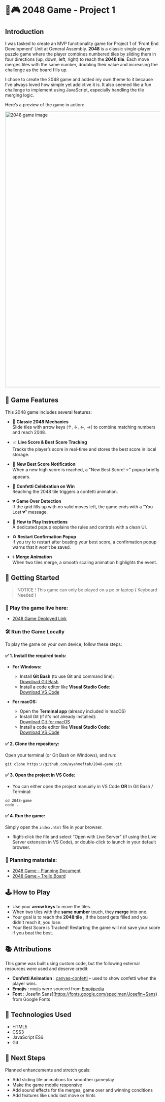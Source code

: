 # 🔢🎮 2048 Game - Project 1

## Introduction
I was tasked to create an MVP functionality game for Project 1 of 'Front End Development' Unit at General Assembly. **2048** is a classic single-player puzzle game where the player combines numbered tiles by sliding them in four directions (up, down, left, right) to reach the **2048 tile**. Each move merges tiles with the same number, doubling their value and increasing the challenge as the board fills up.

I chose to create the 2048 game and added my own theme to it because I’ve always loved how simple yet addictive it is. It also seemed like a fun challenge to implement using JavaScript, especially handling the tile merging logic.

Here’s a preview of the game in action:

<img width="1227" height="892" alt="2048 game image" src="https://github.com/user-attachments/assets/81366923-68b0-4eea-a0ff-9d8431ba6b8f" />


## 📌 Game Features

This 2048 game includes several features:

- 🎯 **Classic 2048 Mechanics**  
  Slide tiles with arrow keys (↑, ↓, ←, →) to combine matching numbers and reach 2048.

- 📈 **Live Score & Best Score Tracking**  
  Tracks the player’s score in real-time and stores the best score in local storage.

- 🌟 **New Best Score Notification**  
  When a new high score is reached, a "New Best Score! ⭐" popup briefly appears.

- 🎉 **Confetti Celebration on Win**  
  Reaching the 2048 tile triggers a confetti animation.

- 💔 **Game Over Detection**  
  If the grid fills up with no valid moves left, the game ends with a “You Lost 💔” message.

- 📖 **How to Play Instructions**  
  A dedicated popup explains the rules and controls with a clean UI.

- ♻️ **Restart Confirmation Popup**  
  If you try to restart after beating your best score, a confirmation popup warns that it won’t be saved.
  
- 🌀 **Merge Animation**  
  When two tiles merge, a smooth scaling animation highlights the event.



## 🚀 Getting Started
> NOTICE !
> This game can only be played on a pc or laptop ( Keyboard Needed )

### 🔗 **Play the game live here:** 
- [2048 Game Deployed Link](https://ayahmeftah.github.io/2048-game/)


### 🛠️ Run the Game Locally

To play the game on your own device, follow these steps:

#### ✅ 1. Install the required tools:

- **For Windows:**
  - Install **Git Bash** (to use Git and command line):  
    [Download Git Bash](https://git-scm.com/download/win)
  - Install a code editor like **Visual Studio Code**:  
    [Download VS Code](https://code.visualstudio.com/)

- **For macOS:**
  - Open the **Terminal app** (already included in macOS)
  - Install Git (if it's not already installed):  
    [Download Git for macOS](https://git-scm.com/download/mac)
  - Install a code editor like **Visual Studio Code**:  
    [Download VS Code](https://code.visualstudio.com/)

#### ✅ 2. Clone the repository:

Open your terminal (or Git Bash on Windows), and run:

```
git clone https://github.com/ayahmeftah/2048-game.git
```

#### ✅ 3. Open the project in VS Code:

- You can either open the project manually in VS Code **OR** In Git Bash / Terminal:
```
cd 2048-game
code .
```

#### ✅ 4. Run the game:
Simply open the ```index.html``` file in your browser.
- Right-click the file and select “Open with Live Server” (if using the Live Server extension in VS Code), or double-click to launch in your default browser.

### 📝 Planning materials:
- [2048 Game - Planning Document](https://docs.google.com/document/d/1MtmlmT9vYn7UBWe6s-BphcRmLJ9Xalv5t8NkNGkvDYg/edit?usp=sharing)
- [2048 Game – Trello Board](https://trello.com/b/chdpWe0g/2048-game)



## 🕹️ How to Play
- Use your **arrow keys** to move the tiles.
- When two tiles with the **same number** touch, they **merge** into one.
- Your goal is to reach the **2048 tile** , if the board gets filled and you didn't reach it, you lose.
- Your Best Score is Tracked! Restarting the game will not save your score if you beat the best.


## 📚 Attributions

This game was built using custom code, but the following external resources were used and deserve credit:

-  **Confetti Animation** : [canvas-confetti](https://www.npmjs.com/package/canvas-confetti) – used to show confetti when the player wins.  
-  **Emojis** : mojis were sourced from [Emojipedia](https://emojipedia.org/)
-  **Font** : Josefin Sans](https://fonts.google.com/specimen/Josefin+Sans) from Google Fonts



## 🧠 Technologies Used
- HTML5
- CSS3
- JavaScript ES6
- Git



## 🔮 Next Steps
Planned enhancements and stretch goals:
- Add sliding tile animations for smoother gameplay
- Make the game mobile responsive
- Add sound effects for tile merges, game over and winning conditions
- Add features like undo last move or hints

